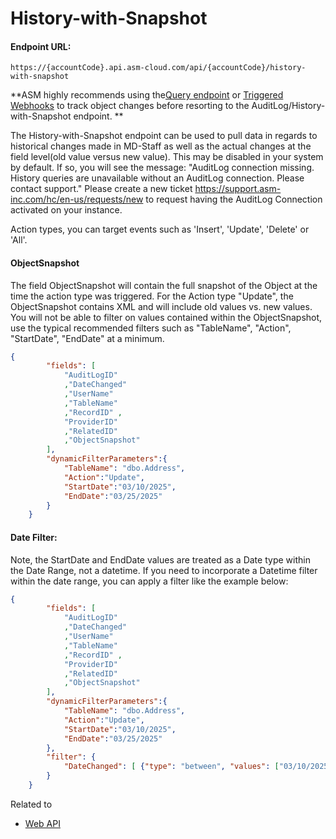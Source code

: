 # History-with-Snapshot

#### Endpoint URL:
    
    
    https://{accountCode}.api.asm-cloud.com/api/{accountCode}/history-with-snapshot

**ASM highly recommends using the[Query endpoint](https://support.asm-inc.com/hc/en-us/articles/6354169565595-Get-Demographic-Changes) or [Triggered Webhooks](https://support.asm-inc.com/hc/en-us/articles/6527040404891-Triggered-Webhooks) to track object changes before resorting to the AuditLog/History-with-Snapshot endpoint. **

The History-with-Snapshot endpoint can be used to pull data in regards to historical changes made in MD-Staff as well as the actual changes at the field level(old value versus new value). This may be disabled in your system by default. If so, you will see the message: "AuditLog connection missing. History queries are unavailable without an AuditLog connection. Please contact support." Please create a new ticket <https://support.asm-inc.com/hc/en-us/requests/new> to request having the AuditLog Connection activated on your instance. 

Action types, you can target events such as 'Insert', 'Update', 'Delete' or 'All'.

#### ObjectSnapshot

The field ObjectSnapshot will contain the full snapshot of the Object at the time the action type was triggered. For the Action type "Update", the ObjectSnapshot contains XML and will include old values vs. new values. You will not be able to filter on values contained within the ObjectSnapshot, use the typical recommended filters such as "TableName", "Action", "StartDate", "EndDate" at a minimum.
    
    
```json
{
    	"fields": [
    		"AuditLogID"
    		,"DateChanged"
    		,"UserName"
    		,"TableName"
    		,"RecordID" ,
    		"ProviderID"
    		,"RelatedID"  
    		,"ObjectSnapshot"
    	],
    	"dynamicFilterParameters":{
    		"TableName": "dbo.Address",
    		"Action":"Update",
    		"StartDate":"03/10/2025",
    		"EndDate":"03/25/2025"
    	}
    }
```
    

#### Date Filter:

Note, the StartDate and EndDate values are treated as a Date type within the Date Range, not a datetime. If you need to incorporate a Datetime filter within the date range, you can apply a filter like the example below:
    
    
```json
{
    	"fields": [
    		"AuditLogID"
    		,"DateChanged"
    		,"UserName"
    		,"TableName"
    		,"RecordID" ,
    		"ProviderID"
    		,"RelatedID"  
    		,"ObjectSnapshot"
    	],
    	"dynamicFilterParameters":{
    		"TableName": "dbo.Address",
    		"Action":"Update",
    		"StartDate":"03/10/2025",
    		"EndDate":"03/25/2025"
    	},
    	"filter": {
    		"DateChanged": [ {"type": "between", "values": ["03/10/2025 09:00:00", "03/25/2025 13:00:00"]}]
    	}
    }
```

Related to 

  * [ Web API ](https://support.asm-inc.com/hc/en-us/search?content_tags=01JTR5R4YB20M8A4HS4XH551KR&utf8=%E2%9C%93 "Search results")